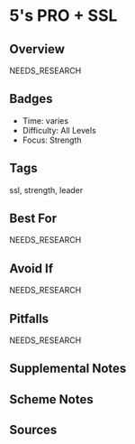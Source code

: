 # 5's PRO + SSL


## Overview
NEEDS_RESEARCH

## Badges
- Time: varies
- Difficulty: All Levels
- Focus: Strength

## Tags
ssl, strength, leader

## Best For
NEEDS_RESEARCH

## Avoid If
NEEDS_RESEARCH

## Pitfalls
NEEDS_RESEARCH

## Supplemental Notes


## Scheme Notes


## Sources

